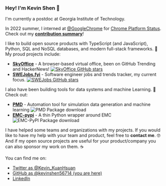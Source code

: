 ### Hey! I'm Kevin Shen 👋

I'm currently a postdoc at Georgia Institute of Technology. 

In 2022 summer, I interned at [@GoogleChrome](https://github.com/GoogleChrome/chromium-dashboard) for [Chrome Platform Status](https://chromestatus.com/roadmap). Check out my **[contribution summary](https://kevinshen56714.github.io/chromestatus-intern)**!


I like to build open source products with TypeScript (and JavaScript), Python, SQL and NoSQL databases, and modern full-stack frameworks. 🤖 My proud projects include:

- [**SkyOffice**](https://sky-office.co/) - A browser-based virtual office, been on GitHub Trending and HackerNews! [![SkyOffice GitHub stars](https://img.shields.io/github/stars/kevinshen56714/SkyOffice.svg?style=social&label=Star)](https://github.com/kevinshen56714/SkyOffice)
- [**SWEJobs.fyi**](https://swejobs.fyi/) - Software engineer jobs and trends tracker, my current focus. [![SWEJobs GitHub stars](https://img.shields.io/github/stars/kevinshen56714/SWEJobs.fyi.svg?style=social&label=Star)](https://github.com/kevinshen56714/SWEJobs.fyi) 

I also have been building tools for data systems and machine Learning. 🚀 Check out:

- [**PMD**](https://github.com/Ramprasad-Group/Polymer-Molecular-Dynamics) - Automation tool for simulation data generation and machine learning <img src="https://pepy.tech/badge/pmd" alt="PMD Package download">
- [**EMC-pypi**](https://github.com/kevinshen56714/emc-pypi) - A thin Python wrapper around EMC <img src="https://pepy.tech/badge/emc-pypi" alt="EMC-PyPI Package download">

I have helped some teams and organizations with my projects. If you would like to have my help with your team and product, feel free to **contact me**. 🤓 And if my open source projects are useful for your product/company you can also sponsor my work on them. ☕

You can find me on:

* [Twitter as @Kevin_KuanHsuan](https://twitter.com/Kevin_KuanHsuan)
* [GitHub as @kevinshen56714 (you are here)](https://github.com/kevinshen56714)
* [LinkedIn](https://www.linkedin.com/in/kuan-hsuan-shen)
